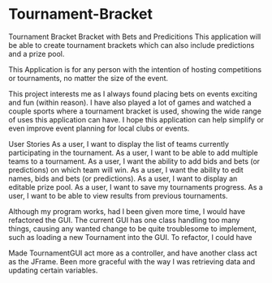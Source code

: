 # Tournament-Bracket
Tournament Bracket
Bracket with Bets and Predicitions
This application will be able to create tournament brackets which can also include predictions and a prize pool.

This Application is for any person with the intention of hosting competitions or tournaments, no matter the size of the event.

This project interests me as I always found placing bets on events exciting and fun (within reason). I have also played a lot of games and watched a couple sports where a tournament bracket is used, showing the wide range of uses this application can have. I hope this application can help simplify or even improve event planning for local clubs or events.

User Stories
As a user, I want to display the list of teams currently participating in the tournament.
As a user, I want to be able to add multiple teams to a tournament.
As a user, I want the ability to add bids and bets (or predictions) on which team will win.
As a user, I want the ability to edit names, bids and bets (or predictions).
As a user, I want to display an editable prize pool.
As a user, I want to save my tournaments progress.
As a user, I want to be able to view results from previous tournaments.

Although my program works, had I been given more time, I would have refactored the GUI. The current GUI has one class handling too many things, causing any wanted change to be quite troublesome to implement, such as loading a new Tournament into the GUI. To refactor, I could have

Made TournamentGUI act more as a controller, and have another class act as the JFrame.
Been more graceful with the way I was retrieving data and updating certain variables.
